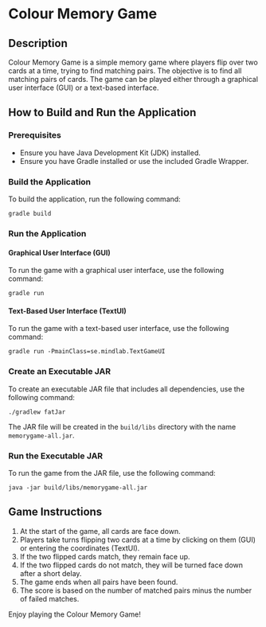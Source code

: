 
# Colour Memory Game

## Description

Colour Memory Game is a simple memory game where players flip over two cards at a time, trying to find matching pairs. The objective is to find all matching pairs of cards. The game can be played either through a graphical user interface (GUI) or a text-based interface.

## How to Build and Run the Application

### Prerequisites

- Ensure you have Java Development Kit (JDK) installed.
- Ensure you have Gradle installed or use the included Gradle Wrapper.

### Build the Application

To build the application, run the following command:

    gradle build

### Run the Application

#### Graphical User Interface (GUI)

To run the game with a graphical user interface, use the following command:

    gradle run

#### Text-Based User Interface (TextUI)

To run the game with a text-based user interface, use the following command:

    gradle run -PmainClass=se.mindlab.TextGameUI

### Create an Executable JAR

To create an executable JAR file that includes all dependencies, use the following command:

    ./gradlew fatJar

The JAR file will be created in the `build/libs` directory with the name `memorygame-all.jar`.

### Run the Executable JAR

To run the game from the JAR file, use the following command:

    java -jar build/libs/memorygame-all.jar

## Game Instructions

1. At the start of the game, all cards are face down.
2. Players take turns flipping two cards at a time by clicking on them (GUI) or entering the coordinates (TextUI).
3. If the two flipped cards match, they remain face up.
4. If the two flipped cards do not match, they will be turned face down after a short delay.
5. The game ends when all pairs have been found.
6. The score is based on the number of matched pairs minus the number of failed matches.

Enjoy playing the Colour Memory Game!
